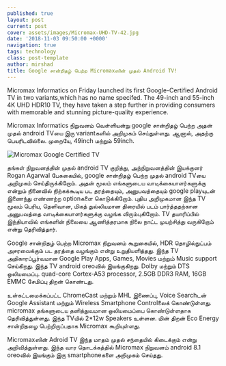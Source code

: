 ```yaml
---
published: true
layout: post
current: post
cover: assets/images/Micromax-UHD-TV-42.jpg
date: '2018-11-03 09:50:00 +0000'
navigation: true
tags: technology
class: post-template
author: mirshad
title: Google சான்றிதழ் பெற்ற Micromaxஸின் முதல் Android TV!
---
```


Micromax Informatics on Friday launched its first Google-Certified Android TV in two variants,which has no name specifed. The 49-inch and 55-inch 4K UHD HDR10 TV, they have taken a step further in providing consumers with memorable and stunning picture-quality experience.


Micromax Informatics நிறுவனம் வெள்ளியன்று google சான்றிதழ் பெற்ற அதன் முதல் android TVயை இரு variantகளில் அறிமுகம் செய்துள்ளது. ஆனால், அதற்கு பெயரிடவில்லை. முறையே, 49inch மற்றும் 59inch.

<p><img src="blog/assets/images/micromax-android-tv.JPG" alt="Micromax Google Certified TV" /></p>

தங்கள் நிறுவனத்தின் முதல் android TV குறித்து, அந்நிறுவனத்தின் இயக்குனர் Rogan Agarwal பேசுகையில், google சான்றிதழ் பெற்ற முதல் android TVயை அறிமுகம் செய்திருக்கிறோம். அதன் மூலம் எங்களுடைய வாடிக்கையாளர்களுக்கு என்றும் நினைவில் நிற்கக்கூடிய பட தரத்தையும், அனுபவத்தையும் google playயுடன் இணைந்து எண்ணற்ற optionகளை கொடுக்கிறோம். புதிய அறிமுகமான இந்த TV மூலம் பெரிய, தெளிவான, மிகத் துல்லியமான திரையில் படம் பார்த்ததற்கான அனுபவத்தை வாடிக்கையாளர்களுக்கு வழங்க விரும்புகிறோம். TV தயாரிப்பில் இந்தியாவில் எங்களின் நிலையை ஆணித்தரமாக நிலை நாட்ட முயற்சித்து வருகிறோம் என்று தெரிவித்தார்.

Google சான்றிதழ் பெற்ற Micromax நிறுவனம் கூறுகையில், HDR தொழில்நுட்பம் அசரவைக்கும் பட தரத்தை வழங்கும் என்று உறுதியளித்தது. இந்த TV அதிகாரப்பூர்வமான Google Play Apps, Games, Movies மற்றும் Music support செய்கிறது. இந்த TV android oreoவில் இயங்குகிறது. Dolby மற்றும் DTS ஒலியமைப்பு. quad-core Cortex-A53 processor, 2.5GB DDR3 RAM, 16GB EMMC சேமிப்பு திறன் கொண்டது.

உள்கட்டமைக்கப்பட்ட ChromeCast மற்றும் MHL இணைப்பு, Voice Searchடன் Google Assistant மற்றும் Wireless Smartphone Controlலைக் கொண்டுள்ளது. micromax தங்களுடைய தனித்துவமான ஒலியமைப்பை கொண்டுள்ளதாக தெரிவித்துள்ளது. இந்த TVயில் 2*12w Speakers உள்ளன. மின் திறன் Eco Energy சான்றிதழை பெற்றிருப்பதாக Micromax கூறியுள்ளது.

Micromaxஸின் Adroid TV இந்த மாதம் முதல் சந்தையில் கிடைக்கும் என்று அறிவித்துள்ளது. இந்த வார தொடக்கத்தில் Micromax நிறுவனம் android 8.1 oreoவில் இயங்கும் இரு smartphoneகளை அறிமுகம் செய்தது.